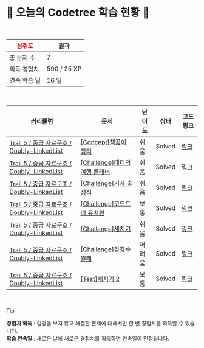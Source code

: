 # 🌲 오늘의 Codetree 학습 현황 🌲

<br />

| <span style="color:red;display:block;text-align:center;"> **성취도**</span> | 결과 |
|---|---|
| 총 문제 수 | 7 |
| 획득 경험치 | 590 / 25 XP |
| 연속 학습 일 | 16 일 |

<br />

|커리큘럼|문제|난이도|상태|코드 링크|
|---|---|---|---|---|
|[Trail 5 / 중급 자료구조 / Doubly-LinkedList](https://www.codetree.ai/trail-info/intermediate-mid/)|[[Concept]책꽂이 정리](https://www.codetree.ai/trails/complete/curated-cards/intro-bookshelf-clean/)|쉬움|Solved|[링크](https://github.com/windust7/Coding-Test/blob/main/250718/%EC%B1%85%EA%BD%82%EC%9D%B4%20%EC%A0%95%EB%A6%AC/bookshelf-clean.py)|
|[Trail 5 / 중급 자료구조 / Doubly-LinkedList](https://www.codetree.ai/trail-info/intermediate-mid/)|[[Challenge]테디의 여행 플래너](https://www.codetree.ai/trails/complete/curated-cards/challenge-teddys-travel-planner/)|쉬움|Solved|[링크](https://github.com/windust7/Coding-Test/blob/main/250718/%ED%85%8C%EB%94%94%EC%9D%98%20%EC%97%AC%ED%96%89%20%ED%94%8C%EB%9E%98%EB%84%88/teddys-travel-planner.py)|
|[Trail 5 / 중급 자료구조 / Doubly-LinkedList](https://www.codetree.ai/trail-info/intermediate-mid/)|[[Challenge]기사 출정식](https://www.codetree.ai/trails/complete/curated-cards/challenge-knights-commencement/)|쉬움|Solved|[링크](https://github.com/windust7/Coding-Test/blob/main/250718/%EA%B8%B0%EC%82%AC%20%EC%B6%9C%EC%A0%95%EC%8B%9D/knights-commencement.py)|
|[Trail 5 / 중급 자료구조 / Doubly-LinkedList](https://www.codetree.ai/trail-info/intermediate-mid/)|[[Challenge]코드트리 유치원](https://www.codetree.ai/trails/complete/curated-cards/challenge-codetree-kindergarden/)|보통|Solved|[링크](https://github.com/windust7/Coding-Test/blob/main/250718/%EC%BD%94%EB%93%9C%ED%8A%B8%EB%A6%AC%20%EC%9C%A0%EC%B9%98%EC%9B%90/codetree-kindergarden.py)|
|[Trail 5 / 중급 자료구조 / Doubly-LinkedList](https://www.codetree.ai/trail-info/intermediate-mid/)|[[Challenge]새치기](https://www.codetree.ai/trails/complete/curated-cards/challenge-cut-in-line/)|쉬움|Solved|[링크](https://github.com/windust7/Coding-Test/blob/main/250718/%EC%83%88%EC%B9%98%EA%B8%B0/cut-in-line.py)|
|[Trail 5 / 중급 자료구조 / Doubly-LinkedList](https://www.codetree.ai/trail-info/intermediate-mid/)|[[Challenge]강강수월래](https://www.codetree.ai/trails/complete/curated-cards/challenge-circle-dance/)|어려움|Solved|[링크](https://github.com/windust7/Coding-Test/blob/main/250718/%EA%B0%95%EA%B0%95%EC%88%98%EC%9B%94%EB%9E%98/circle-dance.py)|
|[Trail 5 / 중급 자료구조 / Doubly-LinkedList](https://www.codetree.ai/trail-info/intermediate-mid/)|[[Test]새치기 2](https://www.codetree.ai/trails/complete/curated-cards/test-cut-in-line2/)|보통|Solved|[링크](https://github.com/windust7/Coding-Test/blob/main/250718/%EC%83%88%EC%B9%98%EA%B8%B0%202/cut-in-line2.py)|


<br />

> [!TIP]
> **경험치 획득** : 설명을 보지 않고 해결한 문제에 대해서만 한 번 경험치를 획득할 수 있습니다.  
> **학습 연속일** : 새로운 날에 새로운 경험치를 획득하면 연속일이 인정됩니다.

